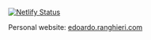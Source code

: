 [![Netlify Status](https://api.netlify.com/api/v1/badges/c4ca7219-35d2-46ab-92ca-7f9ddc846ff2/deploy-status)](https://app.netlify.com/sites/condescending-mcnulty-b65717/deploys)

Personal website: [edoardo.ranghieri.com](https://edoardo.ranghieri.com)

